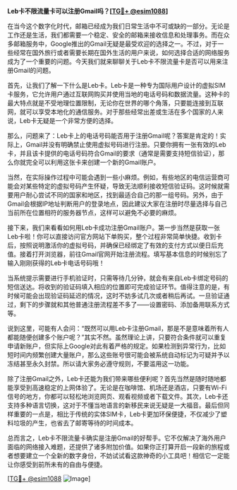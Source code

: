 **Leb卡不限流量卡可以注册Gmail吗？[[TG💪+ @esim1088](https://t.me/s/esim1088)]**

在当今这个数字化时代，邮箱已经成为我们日常生活中不可或缺的一部分。无论是工作还是生活，我们都需要一个稳定、安全的邮箱来接收信息和处理事务。而在众多邮箱服务中，Google推出的Gmail无疑是最受欢迎的选择之一。不过，对于一些经常在国外旅行或者需要长期在国外生活的用户来说，如何选择合适的网络服务成为了一个重要的问题。今天我们就来聊聊关于Leb卡不限流量卡是否可以用来注册Gmail的问题。

首先，让我们了解一下什么是Leb卡。Leb卡是一种专为国际用户设计的虚拟SIM卡服务，它允许用户通过互联网购买并使用当地的电话号码和数据流量。这种卡的最大特点就是不受地理位置限制，无论你在世界的哪个角落，只要能连接到互联网，就可以享受本地化的通信服务。对于那些经常出差或生活在多个国家的人来说，Leb卡无疑是一个非常方便的选择。

那么，问题来了：Leb卡上的电话号码能否用于注册Gmail呢？答案是肯定的！实际上，Gmail并没有明确禁止使用虚拟号码进行注册。只要你拥有一张有效的Leb卡，并且该卡提供的电话号码符合Gmail的要求（通常是需要支持短信验证），那么你就完全可以利用这张卡来创建一个新的Gmail账户。

当然，在实际操作过程中可能会遇到一些小麻烦。例如，有些地区的电信运营商可能会对某些特定的虚拟号码产生怀疑，导致无法顺利接收短信验证码。这时候就需要用户耐心尝试不同的国家和地区，找到最适合自己的那一组号码。另外，由于Gmail会根据IP地址判断用户的登录地点，因此建议大家在注册时尽量选择与自己当前所在位置相符的服务器节点，这样可以避免不必要的麻烦。

接下来，我们来看看如何用Leb卡成功注册Gmail账户。第一步当然是获取一张Leb卡啦！你可以直接访问官方网站下单购买，整个过程非常简单快捷。收到卡后，按照说明激活你的虚拟号码，并确保已经绑定了有效的支付方式以便日后充值。接着打开浏览器，前往Gmail官网开始注册流程。填写基本信息的时候别忘了输入刚刚获得的Leb卡电话号码哦！

当系统提示需要进行手机验证时，只需等待几分钟，就会有来自Leb卡绑定号码的短信送达。将收到的验证码填入相应的位置即可完成验证环节。值得注意的是，有时候可能会出现验证码延迟的情况，这时不妨多试几次或者稍后再试。一旦验证通过，剩下的步骤就和其他普通注册流程差不多了——设置密码、添加备用联系方式等。

说到这里，可能有人会问：“既然可以用Leb卡注册Gmail，那是不是意味着所有人都能随便创建多个账户呢？”其实不然。虽然理论上讲，只要符合条件就可以重复申请新账户，但实际上Google对此有着严格的规定。如果检测到异常行为，比如短时间内频繁创建大量账户，那么这些账号很可能会被系统自动标记为可疑并予以冻结甚至永久封禁。所以请大家务必遵守规则，不要滥用这一功能。

除了注册Gmail之外，Leb卡还能为我们带来哪些便利呢？首先当然是随时随地都能享受到高速稳定的上网体验了。无论是在咖啡馆、机场还是酒店，只要有Wi-Fi信号的地方，你都可以轻松地浏览网页、观看视频或者下载文件。其次，Leb卡还支持多种语言切换，这对于不懂当地语言的新移民来说无疑是一大福音。最后但同样重要的一点是，相比于传统的实体SIM卡，Leb卡更加环保便捷，不仅减少了塑料垃圾的产生，也省去了邮寄等待的时间成本。

总而言之，Leb卡不限流量卡确实是注册Gmail的好帮手。它不仅解决了海外用户面临的网络接入难题，还提供了诸多附加价值。如果你正打算开启一段新的旅程或者想要建立一个全新的数字身份，不妨试试看这款神奇的小工具吧！相信它一定能让你感受到前所未有的自由与便捷。

[[TG💪+ @esim1088](https://t.me/s/esim1088) ![Image](https://i.postimg.cc/4NQfJmqS/Snipaste-2025-05-13-00-14-12.png)]